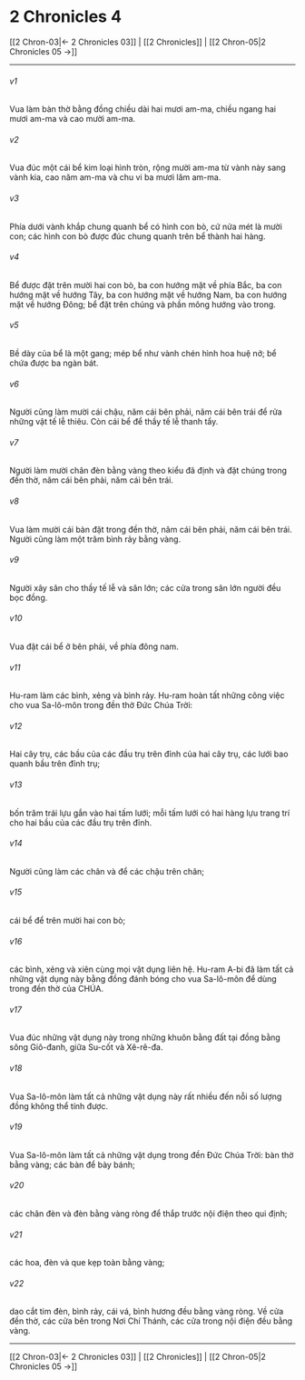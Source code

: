 # 2 Chronicles 4

[[2 Chron-03|← 2 Chronicles 03]] | [[2 Chronicles]] | [[2 Chron-05|2 Chronicles 05 →]]
***



###### v1 
Vua làm bàn thờ bằng đồng chiều dài hai mươi am-ma, chiều ngang hai mươi am-ma và cao mười am-ma. 

###### v2 
Vua đúc một cái bể kim loại hình tròn, rộng mười am-ma từ vành này sang vành kia, cao năm am-ma và chu vi ba mươi lăm am-ma. 

###### v3 
Phía dưới vành khắp chung quanh bể có hình con bò, cứ nửa mét là mười con; các hình con bò được đúc chung quanh trên bể thành hai hàng. 

###### v4 
Bể được đặt trên mười hai con bò, ba con hướng mặt về phía Bắc, ba con hướng mặt về hướng Tây, ba con hướng mặt về hướng Nam, ba con hướng mặt về hướng Đông; bể đặt trên chúng và phần mông hướng vào trong. 

###### v5 
Bề dày của bể là một gang; mép bể như vành chén hình hoa huệ nở; bể chứa được ba ngàn bát. 

###### v6 
Người cũng làm mười cái chậu, năm cái bên phải, năm cái bên trái để rửa những vật tế lễ thiêu. Còn cái bể để thầy tế lễ thanh tẩy. 

###### v7 
Người làm mười chân đèn bằng vàng theo kiểu đã định và đặt chúng trong đền thờ, năm cái bên phải, năm cái bên trái. 

###### v8 
Vua làm mười cái bàn đặt trong đền thờ, năm cái bên phải, năm cái bên trái. Người cũng làm một trăm bình rảy bằng vàng. 

###### v9 
Người xây sân cho thầy tế lễ và sân lớn; các cửa trong sân lớn người đều bọc đồng. 

###### v10 
Vua đặt cái bể ở bên phải, về phía đông nam. 

###### v11 
Hu-ram làm các bình, xẻng và bình rảy. Hu-ram hoàn tất những công việc cho vua Sa-lô-môn trong đền thờ Đức Chúa Trời: 

###### v12 
Hai cây trụ, các bầu của các đầu trụ trên đỉnh của hai cây trụ, các lưới bao quanh bầu trên đỉnh trụ; 

###### v13 
bốn trăm trái lựu gắn vào hai tấm lưới; mỗi tấm lưới có hai hàng lựu trang trí cho hai bầu của các đầu trụ trên đỉnh. 

###### v14 
Người cũng làm các chân và để các chậu trên chân; 

###### v15 
cái bể để trên mười hai con bò; 

###### v16 
các bình, xẻng và xiên cùng mọi vật dụng liên hệ. Hu-ram A-bi đã làm tất cả những vật dụng này bằng đồng đánh bóng cho vua Sa-lô-môn để dùng trong đền thờ của CHÚA. 

###### v17 
Vua đúc những vật dụng này trong những khuôn bằng đất tại đồng bằng sông Giô-đanh, giữa Su-cốt và Xê-rê-đa. 

###### v18 
Vua Sa-lô-môn làm tất cả những vật dụng này rất nhiều đến nỗi số lượng đồng không thể tính được. 

###### v19 
Vua Sa-lô-môn làm tất cả những vật dụng trong đền Đức Chúa Trời: bàn thờ bằng vàng; các bàn để bày bánh; 

###### v20 
các chân đèn và đèn bằng vàng ròng để thắp trước nội điện theo qui định; 

###### v21 
các hoa, đèn và que kẹp toàn bằng vàng; 

###### v22 
dao cắt tim đèn, bình rảy, cái vá, bình hương đều bằng vàng ròng. Về cửa đền thờ, các cửa bên trong Nơi Chí Thánh, các cửa trong nội điện đều bằng vàng.

***
[[2 Chron-03|← 2 Chronicles 03]] | [[2 Chronicles]] | [[2 Chron-05|2 Chronicles 05 →]]
